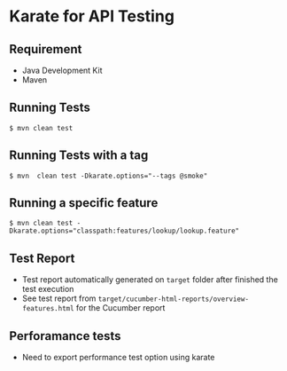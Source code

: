 # Karate for API Testing

## Requirement
* Java Development Kit
* Maven

## Running Tests
```shell
$ mvn clean test
```

## Running Tests with a tag
```shell
$ mvn  clean test -Dkarate.options="--tags @smoke"
```

## Running a specific feature
```shell
$ mvn clean test -Dkarate.options="classpath:features/lookup/lookup.feature"
```

## Test Report
* Test report automatically generated on `target` folder after finished the test execution
* See test report from `target/cucumber-html-reports/overview-features.html` for the Cucumber report

## Perforamance tests
 * Need to export performance test option using karate